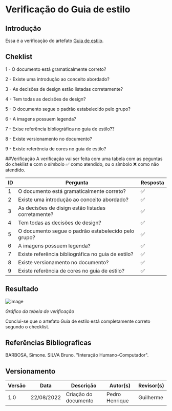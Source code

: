 # Verificação do Guia de estilo
## Introdução
  Essa é a verificação do artefato [Guia de estilo](https://github.com/Interacao-Humano-Computador/2022.1-CIEE/blob/main/docs/analise_requisitos/guia_estilo.md).
  
## Cheklist 
   1 - O documento está gramaticalmente correto?
   
   2 - Existe uma introdução ao conceito abordado?
   
   3 - As decisões de design estão listadas corretamente?
   
   4 - Tem todas as decisões de design?
   
   5 - O documento segue o padrão estabelecido pelo grupo?

   6 - A imagens possuem legenda?
   
   7 - Exise referência bibliográfica no guia de estilo??

   8 - Existe versionamento no documento?
   
   9 - Existe referência de cores no guia de estilo?
   
##Verificação
A verificação vai ser feita com uma tabela com as peguntas do cheklist e com o símbolo ✅ como atendido, ou o símbolo ❌ como não atendido.

| ID      |  Pergunta         | Resposta  |
|---------|-------------------|-----------|
| 1       | O documento está gramaticalmente correto? | ✅ |
| 2       | Existe uma introdução ao conceito abordado? | ✅ |
| 3       | As decisões de disign estão listadas corretamente? | ✅ |
| 4       | Tem todas as decisões de design? | ✅ |
| 5       | O documento segue o padrão estabelecido pelo grupo? | ✅ |
| 6       | A imagens possuem legenda? | ✅ |
| 7       | Existe referência bibliográfica no guia de estilo? | ✅ |
| 8       | Existe versionamento no documento? | ✅ |
| 9       | Existe referência de cores no guia de estilo? | ✅ |
## Resultado
  ![image](https://user-images.githubusercontent.com/57445188/185989787-bbd4ce55-cf07-41d9-afc8-1444947e391f.png)
  
  *Gráfico da tebela de verificação*
  
  Conclui-se que o artefato Guia de estilo está completamente correto segundo o checklist.

## Referências Bibliograficas
BARBOSA, Simone. SILVA Bruno. "Interação Humano-Computador".

## Versionamento

|Versão	| Data	| Descrição |	Autor(s)	| Revisor(s)|
|--------|----|-----------|-------|---------|
| 1.0 |	22/08/2022	| Criação do documento | Pedro Henrique | Guilherme |
